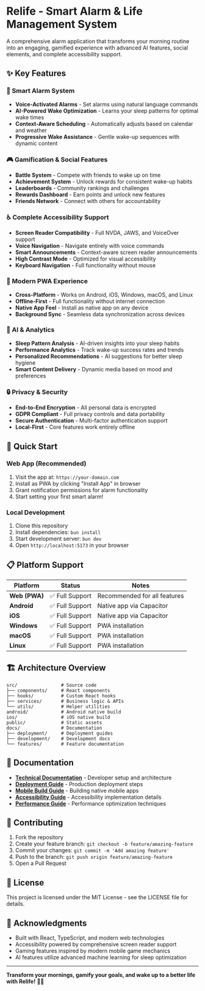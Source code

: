 # Relife - Smart Alarm & Life Management System

A comprehensive alarm application that transforms your morning routine into an engaging, gamified experience with advanced AI features, social elements, and complete accessibility support.

## ✨ Key Features

### 🎯 Smart Alarm System
- **Voice-Activated Alarms** - Set alarms using natural language commands
- **AI-Powered Wake Optimization** - Learns your sleep patterns for optimal wake times
- **Context-Aware Scheduling** - Automatically adjusts based on calendar and weather
- **Progressive Wake Assistance** - Gentle wake-up sequences with dynamic content

### 🎮 Gamification & Social Features
- **Battle System** - Compete with friends to wake up on time
- **Achievement System** - Unlock rewards for consistent wake-up habits
- **Leaderboards** - Community rankings and challenges
- **Rewards Dashboard** - Earn points and unlock new features
- **Friends Network** - Connect with others for accountability

### ♿ Complete Accessibility Support
- **Screen Reader Compatibility** - Full NVDA, JAWS, and VoiceOver support
- **Voice Navigation** - Navigate entirely with voice commands  
- **Smart Announcements** - Context-aware screen reader announcements
- **High Contrast Mode** - Optimized for visual accessibility
- **Keyboard Navigation** - Full functionality without mouse

### 📱 Modern PWA Experience
- **Cross-Platform** - Works on Android, iOS, Windows, macOS, and Linux
- **Offline-First** - Full functionality without internet connection
- **Native App Feel** - Install as native app on any device
- **Background Sync** - Seamless data synchronization across devices

### 🤖 AI & Analytics
- **Sleep Pattern Analysis** - AI-driven insights into your sleep habits
- **Performance Analytics** - Track wake-up success rates and trends
- **Personalized Recommendations** - AI suggestions for better sleep hygiene
- **Smart Content Delivery** - Dynamic media based on mood and preferences

### 🔒 Privacy & Security
- **End-to-End Encryption** - All personal data is encrypted
- **GDPR Compliant** - Full privacy controls and data portability
- **Secure Authentication** - Multi-factor authentication support
- **Local-First** - Core features work entirely offline

## 🚀 Quick Start

### Web App (Recommended)
1. Visit the app at: `https://your-domain.com`
2. Install as PWA by clicking "Install App" in browser
3. Grant notification permissions for alarm functionality
4. Start setting your first smart alarm!

### Local Development
1. Clone this repository
2. Install dependencies: `bun install`
3. Start development server: `bun dev`
4. Open `http://localhost:5173` in your browser

## 📋 Platform Support

| Platform | Status | Notes |
|----------|--------|-------|
| **Web (PWA)** | ✅ Full Support | Recommended for all features |
| **Android** | ✅ Full Support | Native app via Capacitor |
| **iOS** | ✅ Full Support | Native app via Capacitor |
| **Windows** | ✅ Full Support | PWA installation |
| **macOS** | ✅ Full Support | PWA installation |
| **Linux** | ✅ Full Support | PWA installation |

## 🏗️ Architecture Overview

```
src/                # Source code
├── components/     # React components
├── hooks/          # Custom React hooks  
├── services/       # Business logic & APIs
└── utils/          # Helper utilities
android/            # Android native build
ios/                # iOS native build
public/             # Static assets
docs/               # Documentation
├── deployment/     # Deployment guides
├── development/    # Development docs
└── features/       # Feature documentation
```

## 📖 Documentation

- **[Technical Documentation](docs/README.md)** - Developer setup and architecture
- **[Deployment Guide](docs/FINAL_DEPLOYMENT_GUIDE.md)** - Production deployment steps
- **[Mobile Build Guide](docs/MOBILE_BUILD_GUIDE.md)** - Building native mobile apps
- **[Accessibility Guide](docs/SECURITY_ACCESSIBILITY_STATUS.md)** - Accessibility implementation details
- **[Performance Guide](docs/PERFORMANCE_OPTIMIZATION_GUIDE.md)** - Performance optimization techniques

## 🤝 Contributing

1. Fork the repository
2. Create your feature branch: `git checkout -b feature/amazing-feature`
3. Commit your changes: `git commit -m 'Add amazing feature'`
4. Push to the branch: `git push origin feature/amazing-feature`
5. Open a Pull Request

## 📄 License

This project is licensed under the MIT License - see the LICENSE file for details.

## 🙏 Acknowledgments

- Built with React, TypeScript, and modern web technologies
- Accessibility powered by comprehensive screen reader support
- Gaming features inspired by modern mobile game mechanics
- AI features utilize advanced machine learning for sleep optimization

---

**Transform your mornings, gamify your goals, and wake up to a better life with Relife!** 🌅✨